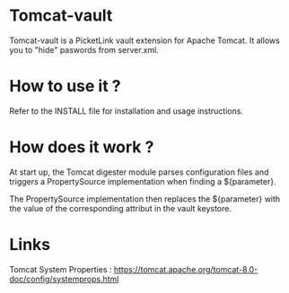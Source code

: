 # Tomcat-vault
Tomcat-vault is a PicketLink vault extension for Apache Tomcat. It allows you to "hide" paswords from server.xml.

# How to use it ?
Refer to the INSTALL file for installation and usage instructions.

# How does it work ?
At start up, the Tomcat digester module parses configuration files and triggers a PropertySource implementation when finding a ${parameter}.

The PropertySource implementation then replaces the ${parameter} with the value of the corresponding attribut in the vault keystore.

# Links
Tomcat System Properties :
https://tomcat.apache.org/tomcat-8.0-doc/config/systemprops.html
